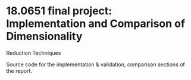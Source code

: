 # 18.0651 final project: Implementation and Comparison of Dimensionality
Reduction Techniques

Source code for the implementation & validation, comparison sections of the report.
